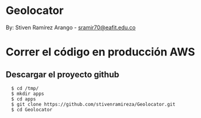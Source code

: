 # Geolocator

By: Stiven Ramírez Arango - sramir70@eafit.edu.co

# Correr el código en producción AWS

## Descargar el proyecto github

      $ cd /tmp/
      $ mkdir apps
      $ cd apps
      $ git clone https://github.com/stivenramireza/Geolocator.git
      $ cd Geolocator